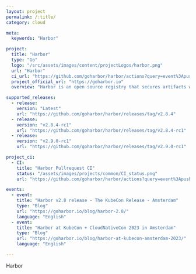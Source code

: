 ```yaml
---
layout: project
permalink: /:title/
category: cloud

meta:
  keywords: "Harbor"

project:
  title: "Harbor"
  type: "Go"
  logo: "/src/assets/images/content/projectLogos/harbor.png"
  url: "Harbor"
  ci_url: "https://github.com/goharbor/harbor/actions?query=event%3Apush+branch%3Amain+workflow%3ACI+"
  project_official_url: "https://goharbor.io"
  overview: "Harbor is an open source registry that secures artifacts with policies and role-based access control, ensures images are scanned and free from vulnerabilities, and signs images as trusted. Harbor, a CNCF Graduated project, delivers compliance, performance, and interoperability to help you consistently and securely manage artifacts across cloud native compute platforms like Kubernetes and Docker."

supported_releases:
  - release:
    version: "Latest"
    url: "https://github.com/goharbor/harbor/releases/tag/v2.8.4"
  - release:
    version: "v2.8.4-rc1"
    url: "https://github.com/goharbor/harbor/releases/tag/v2.8.4-rc1"
  - release:
    version: "v2.9.0-rc1"
    url: "https://github.com/goharbor/harbor/releases/tag/v2.9.0-rc1"

project_ci:
  - CI:
    title: "Harbor Pullrequest CI"
    status: "/assets/images/projects/common/CI_status.png"
    url: "https://github.com/goharbor/harbor/actions?query=event%3Apush+branch%3Amain+workflow%3ACI+"

events:
  - event:
    title: "Harbor v2.8 release - The KubeCon Release - Amsterdam"
    type: "Blog"
    url: "https://goharbor.io/blog/harbor-2.8/"
    language: "English"
  - event:
    title: "Harbor at KubeCon + CloudNativeCon 2023 in Amsterdam"
    type: "Blog"
    url: "https://goharbor.io/blog/harbor-at-kubecon-amsterdam-2023/"
    language: "English"

---
```


<p>Harbor</p>
